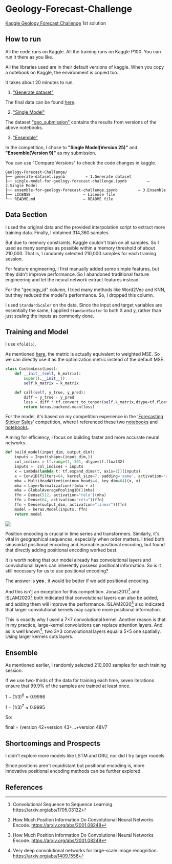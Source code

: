 # Geology-Forecast-Challenge
[Kaggle Geology Forecast Challenge](https://www.kaggle.com/competitions/geology-forecast-challenge-open) 1st solution

## How to run 
All the code runs on Kaggle. All the training runs on Kaggle P100. You can run it there as you like.

All the libraries used are in their default versions of kaggle. When you copy a notebook on Kaggle, the environment is copied too.

It takes about 20 minutes to run.


1. ["Generate dataset"](https://github.com/dkhonker/Geology-Forecast-Challenge/blob/main/generate-dataset.ipynb)

The final data can be found [here](https://www.kaggle.com/datasets/act18l/geology-merge).

2. ["Single Model"](https://github.com/dkhonker/Geology-Forecast-Challenge/blob/main/single-model-for-geology-forecast-challenge.ipynb)

The dataset ["geo_submission"](https://www.kaggle.com/datasets/act18l/geo-submission/data) contains  the results from  versions of the above notebooks.


3. ["Ensemble"](https://github.com/dkhonker/Geology-Forecast-Challenge/blob/main/ensemble-for-geology-forecast-challenge.ipynb)

In the competition, I chose to  **"Single Model(Version 25)"** and **"Ensemble(Version 9)"** as my submission.

You can use "Compare Versions" to check the code changes in kaggle.
```
Geology-Forecast-Challenge/
├── generate-dataset.ipynb         ← 1.Generate dataset
├── single-model-for-geology-forecast-challenge.ipynb         ← 2.Single Model
├── ensemble-for-geology-forecast-challenge.ipynb         ← 3.Ensemble
├── LICENSE                       ← License file
└── README.md                     ← README file
```

## Data Section
I used the original data and the provided interpolation script to extract more training data. Finally, I obtained 314,360 samples.

But due to memory constraints, Kaggle couldn't train on all samples. So I used as many samples as possible within a memory threshold of about 210,000. That is, I randomly selected 210,000 samples for each training session.

For feature engineering, I first manually added some simple features, but they didn't improve performance. So I abandoned traditional feature engineering and let the neural network extract features instead. 

For the "geology_id" column, I tried many methods like Word2Vec and KNN, but they reduced the model's performance. So, I dropped this column.

I used `StandardScaler` on the data. Since the input and target variables are essentially the same, I applied `StandardScaler` to both X and y, rather than just scaling the inputs as commonly done.


## Training and Model
I use `Kfold(5)`.

As mentioned [here](https://www.kaggle.com/competitions/geology-forecast-challenge-open/discussion/569884), the  metric is actually equivalent to weighted MSE. So we can directly use it as the optimization metric instead of the default MSE.
```python
class CustomLoss(Loss):
    def __init__(self, k_matrix):
        super().__init__()
        self.k_matrix = k_matrix

    def call(self, y_true, y_pred):
        diff = y_true - y_pred
        loss = diff * tf.convert_to_tensor(self.k_matrix,dtype=tf.float32) * diff
        return keras.backend.mean(loss)
```
For the model, it's based on my competition experience in the '[Forecasting Sticker Sales](https://www.kaggle.com/competitions/playground-series-s5e1)' competition, where I referenced these two [notebooks](https://www.kaggle.com/code/act18l/convnet-starter-lb-0-052) and [notebooks](https://www.kaggle.com/code/cdeotte/transformer-starter-lb-0-052).

Aiming for efficiency, I focus on building faster and more accurate neural networks.

```python
def build_model(input_dim, output_dim):
    inputs = Input(shape=(input_dim,))
    col_indices = tf.range(1, 301, dtype=tf.float32)  
    inputs =  col_indices + inputs  
    x = Lambda(lambda t: tf.expand_dims(t, axis=1))(inputs)
    x = Conv1D(filters=64, kernel_size=7, padding='same', activation='relu')(x)
    mha = MultiHeadAttention(num_heads=4, key_dim=64)(x, x)
    mha = LayerNormalization()(mha + x)  
    mha = GlobalAveragePooling1D()(mha)
    ffn = Dense(512, activation="relu")(mha)
    ffn = Dense(64, activation="relu")(ffn)
    ffn = Dense(output_dim, activation="linear")(ffn)
    model = keras.Model(inputs, ffn)  
    return model
```

![](https://www.googleapis.com/download/storage/v1/b/kaggle-forum-message-attachments/o/inbox%2F8060745%2Fff94c23e5aafd6df986cf467c6cf9254%2F_2025-06-03_223607_687.png?generation=1748961385687832&alt=media)

Position encoding is crucial in time series and transformers. Similarly, it's vital in geographical sequences, especially when order matters. I tried both sinusoidal positional encoding and learnable positional encoding, but found that directly adding positional encoding worked best.

It is worth noting that our model already has convolutional layers and convolutional layers can inherently possess positional information. So is it still necessary for us to use positional encoding? 

The answer is **yes** , it would be better if we add positional encoding.

And this isn't an exception for this competition. Jonas2017[^Jonas] and ISLAM2020[^ISLAM] both indicated that convolutional layers can also be added, and adding them will improve the performance. ISLAM2020[^ISLAM] also indicated that larger convolutional kernels may capture more positional information.

This is exactly why I used a 7×7 convolutional kernel. Another reason is that in my practice, large-kernel convolutions can replace attention layers. And as is well known[^Simonyan], two 3×3 convolutional layers equal a 5×5 one spatially. Using larger kernels cuts layers.




## Ensemble
As mentioned earlier, I randomly selected 210,000 samples for each training session.

If we use two-thirds of the data for training each time, seven iterations ensure that 99.9% of the samples are trained at least once.

$1-(1/3)^6\approx 0.9986$

$1-(1/3)^7\approx 0.9995$



So:

final = (version 42+version 43+...+version 48)/7

## Shortcomings and Prospects

I didn't explore more models like LSTM and GRU, nor did I try larger models. 

Since positions aren't equidistant but positional encoding is, more innovative positional encoding methods can be further explored.

## References

[^Jonas]:Convolutional Sequence to Sequence Learning. https://arxiv.org/abs/1705.03122

[^ISLAM]:How Much Position Information Do Convolutional Neural Networks Encode. https://arxiv.org/abs/2001.08248

[^Simonyan]:Very deep convolutional networks for large-scale image recognition. https://arxiv.org/abs/1409.1556

